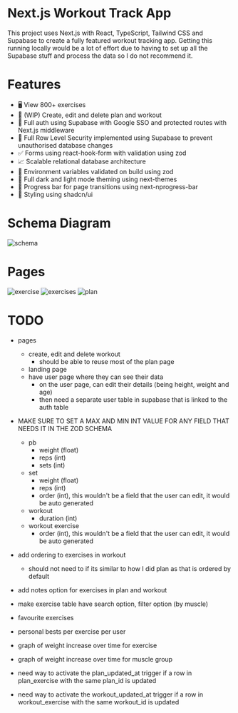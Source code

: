 # Next.js Workout Track App

This project uses Next.js with React, TypeScript, Tailwind CSS and Supabase to create a fully featured workout tracking app. Getting this running locally would be a lot of effort due to having to set up all the Supabase stuff and process the data so I do not recommend it.

# Features

- 🖥️ View 800+ exercises
- 📝 (WIP) Create, edit and delete plan and workout
- 🔑 Full auth using Supabase with Google SSO and protected routes with Next.js middleware
- 🔐 Full Row Level Security implemented using Supabase to prevent unauthorised database changes
- ✅ Forms using react-hook-form with validation using zod
- 📈 Scalable relational database architecture
- 📣 Environment variables validated on build using zod
- 🌙 Full dark and light mode theming using next-themes
- 🌌 Progress bar for page transitions using next-nprogress-bar
- 👾 Styling using shadcn/ui

# Schema Diagram

![schema](https://github.com/user-attachments/assets/32ffc229-7a2e-4e29-9b97-43c70ef59587)

# Pages

![exercise](https://github.com/user-attachments/assets/972d639b-24d5-4e54-b580-b4833b9b558d)
![exercises](https://github.com/user-attachments/assets/c91b8e2d-da2c-45de-adc4-1540babfa29d)
![plan](https://github.com/user-attachments/assets/78e94d14-d75b-425f-9c8b-b2b26428079a)

# TODO

- pages

  - create, edit and delete workout
    - should be able to reuse most of the plan page
  - landing page
  - have user page where they can see their data
    - on the user page, can edit their details (being height, weight and age)
    - then need a separate user table in supabase that is linked to the auth table

- MAKE SURE TO SET A MAX AND MIN INT VALUE FOR ANY FIELD THAT NEEDS IT IN THE ZOD SCHEMA

  - pb
    - weight (float)
    - reps (int)
    - sets (int)
  - set
    - weight (float)
    - reps (int)
    - order (int), this wouldn't be a field that the user can edit, it would be auto generated
  - workout
    - duration (int)
  - workout exercise
    - order (int), this wouldn't be a field that the user can edit, it would be auto generated

- add ordering to exercises in workout
  - should not need to if its similar to how I did plan as that is ordered by default
- add notes option for exercises in plan and workout
- make exercise table have search option, filter option (by muscle)
- favourite exercises
- personal bests per exercise per user
- graph of weight increase over time for exercise
- graph of weight increase over time for muscle group
- need way to activate the plan_updated_at trigger if a row in plan_exercise with the same plan_id is updated
- need way to activate the workout_updated_at trigger if a row in workout_exercise with the same workout_id is updated
